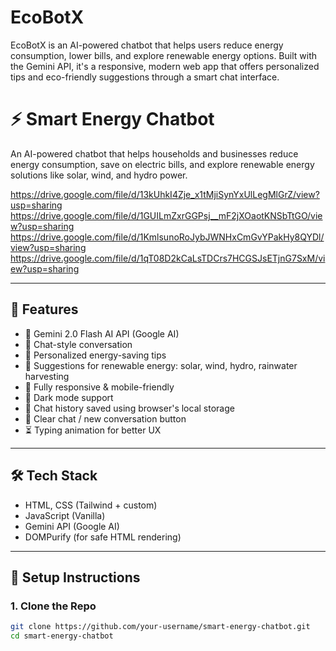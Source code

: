 # EcoBotX
EcoBotX is an AI-powered chatbot that helps users reduce energy consumption, lower bills, and explore renewable energy options. Built with the Gemini API, it's a responsive, modern web app that offers personalized tips and eco-friendly suggestions through a smart chat interface.
# ⚡ Smart Energy Chatbot

An AI-powered chatbot that helps households and businesses reduce energy consumption, save on electric bills, and explore renewable energy solutions like solar, wind, and hydro power.

https://drive.google.com/file/d/13kUhkI4Zje_x1tMjiSynYxUlLegMlGrZ/view?usp=sharing  https://drive.google.com/file/d/1GUILmZxrGGPsj__mF2jXOaotKNSbTtGO/view?usp=sharing  https://drive.google.com/file/d/1KmlsunoRoJybJWNHxCmGvYPakHy8QYDl/view?usp=sharing  https://drive.google.com/file/d/1qT08D2kCaLsTDCrs7HCGSJsETjnG7SxM/view?usp=sharing

---

## 🚀 Features

- 🤖 Gemini 2.0 Flash AI API (Google AI)
- 💬 Chat-style conversation
- 🎯 Personalized energy-saving tips
- 🌿 Suggestions for renewable energy: solar, wind, hydro, rainwater harvesting
- 📱 Fully responsive & mobile-friendly
- 🌙 Dark mode support
- 📜 Chat history saved using browser's local storage
- 🧹 Clear chat / new conversation button
- ⏳ Typing animation for better UX

---

## 🛠️ Tech Stack

- HTML, CSS (Tailwind + custom)
- JavaScript (Vanilla)
- Gemini API (Google AI)
- DOMPurify (for safe HTML rendering)

---

## 🔑 Setup Instructions

### 1. Clone the Repo

```bash
git clone https://github.com/your-username/smart-energy-chatbot.git
cd smart-energy-chatbot
